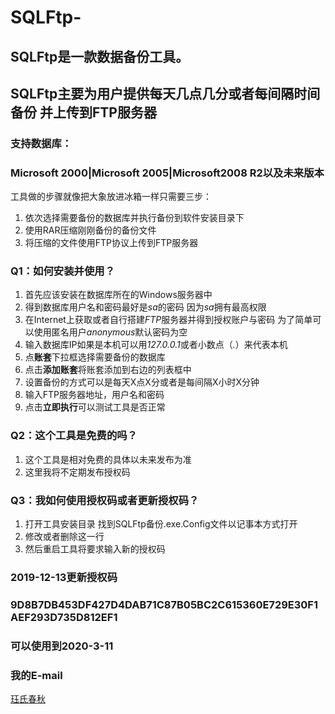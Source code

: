 # SQLFtp-
## SQLFtp是一款数据备份工具。

## SQLFtp主要为用户提供每天几点几分或者每间隔时间备份 并上传到FTP服务器
### 支持数据库：
### Microsoft 2000|Microsoft 2005|Microsoft2008 R2以及未来版本
工具做的步骤就像把大象放进冰箱一样只需要三步：
1.  依次选择需要备份的数据库并执行备份到软件安装目录下
2. 使用RAR压缩刚刚备份的备份文件
3. 将压缩的文件使用FTP协议上传到FTP服务器

### Q1：如何安装并使用？
1.  首先应该安装在数据库所在的Windows服务器中
2. 得到数据库用户名和密码最好是*sa*的密码 因为*sa*拥有最高权限
3. 在Internet上获取或者自行搭建*FTP*服务器并得到授权账户与密码
为了简单可以使用匿名用户*anonymous*默认密码为空
4. 输入数据库IP如果是本机可以用*127.0.0.1*或者小数点（*.*）来代表本机
5. 点**账套**下拉框选择需要备份的数据库
6. 点击**添加账套**将账套添加到右边的列表框中
7. 设置备份的方式可以是每天X点X分或者是每间隔X小时X分钟
8. 输入FTP服务器地址，用户名和密码
9. 点击**立即执行**可以测试工具是否正常

### Q2：这个工具是免费的吗？
1. 这个工具是相对免费的具体以未来发布为准
2. 这里我将不定期发布授权码

### Q3：我如何使用授权码或者更新授权码？
1. 打开工具安装目录 找到SQLFtp备份.exe.Config文件以记事本方式打开
2. 修改或者删除这一行 <add key="Key" value="" />
3. 然后重启工具将要求输入新的授权码

### 2019-12-13更新授权码
### 9D8B7DB453DF427D4DAB71C87B05BC2C615360E729E30F1AEF293D735D812EF1
### 可以使用到2020-3-11

### 我的E-mail
[珏氏春秋](mailto:alwaysra@163.com)
